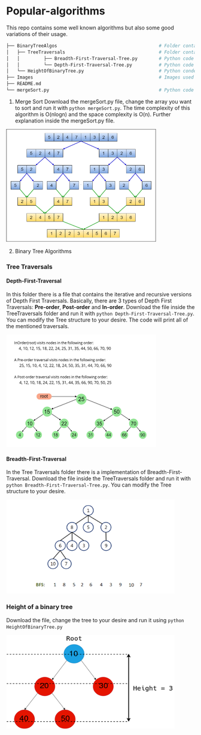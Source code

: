 # Popular-algorithms
This repo contains some well known algorithms but also some good variations of their usage.
```bash
├── BinaryTreeAlgos                                      # Folder containing all things Binary Tree related.
│   ├── TreeTraversals                                   # Folder containing Binary Tree Traversals algorithms
│   │         ├── Breadth-First-Traversal-Tree.py        # Python code for level traversal of a binary tree.
│   │         └── Depth-First-Traversal-Tree.py          # Python code for depth traversal of a binary tree.
│   └── HeightOfBinaryTree.py                            # Python conde to find the height of a binary tree.
├── Images                                               # Images used for the README.md file
├── README.md  
└── mergeSort.py                                         # Python code for merge sort algorithm.
```
1. Merge Sort
Download the mergeSort.py file, change the array you want to sort and run it with `python mergeSort.py`. 
The time complexity of this algorithm is O(nlogn) and the space complexity is O(n). Further explanation inside the mergeSort.py file.


<img src="https://github.com/Hsillman/Popular-algorithms/blob/main/Images/mergeSort.png" width="400" height="300">

2. Binary Tree Algorithms
### Tree Traversals
#### Depth-First-Traversal
In this folder there is a file that contains the iterative and recursive versions of Depth First Traversals. Basically, there are 3 types of Depth First Traversals: <b>Pre-order</b>, <b>Post-order</b> and <b>In-order</b>. Download the file inside the TreeTraversals folder and run it with `python Depth-First-Traversal-Tree.py`. You can modify the Tree structure to your desire. The code will print all of the mentioned traversals.


<img src="https://github.com/Hsillman/Popular-algorithms/blob/main/Images/Preorder-Inorder-and-Postorder-traversals.jpg" width="400" height="300">

#### Breadth-First-Traversal
In the Tree Traversals folder there is a implementation of Breadth-First-Traversal. Download the file inside the TreeTraversals folder and run it with `python Breadth-First-Traversal-Tree.py`. You can modify the Tree structure to your desire.

<img src="https://github.com/Hsillman/Popular-algorithms/blob/main/Images/Breadth-First-Traversal-Tree.png" width="450" height="250">

### Height of a binary tree
Download the file, change the tree to your desire and run it using `python HeightOfBinaryTree.py`

<img src="https://github.com/Hsillman/Popular-algorithms/blob/main/Images/HeightOfBinaryTree.png" width="450" height="250">
